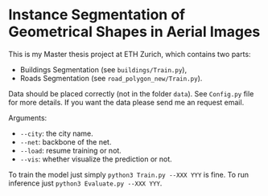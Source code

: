 # Instance Segmentation of Geometrical Shapes in Aerial Images
This is my Master thesis project at ETH Zurich, which contains two parts:
* Buildings Segmentation (see `buildings/Train.py`),
* Roads Segmentation (see `road_polygon_new/Train.py`).

Data should be placed correctly (not in the folder `data`).
See `Config.py` file for more details.
If you want the data please send me an request email.

Arguments:
* `--city`: the city name.
* `--net`: backbone of the net.
* `--load`: resume training or not.
* `--vis`: whether visualize the prediction or not.

To train the model just simply `python3 Train.py --XXX YYY` is fine.
To run inference just `python3 Evaluate.py --XXX YYY`.
